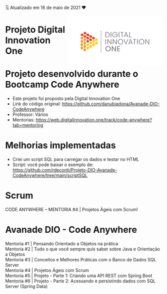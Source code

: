 :spiral_calendar: Atualizado em 16 de maio de 2021 :heart:

<img align="right" alt="GIF" height="160px" src="https://github.com/rdeconti/rdeconti-resources/blob/main/Digital%20Innovation%20One%20-%20Logotipo.png" />

# Projeto Digital Innovation One
# Projeto desenvolvido durante o Bootcamp Code Anywhere
- Este projeto foi proposto pela Digital Innovation One 
- Link do código original: https://github.com/danubiadona/Avanade-DIO-CodeAnywhere
- Professor: Vários
- Mentorias: https://web.digitalinnovation.one/track/code-anywhere?tab=mentoring

# Melhorias implementadas
- Criei um script SQL para carregar os dados e testar no HTML
- Script: você pode baixar o exemplo de: https://github.com/rdeconti/Projeto-DIO-Avanade-CodeAnywhere/tree/main/scriptSQL

# Scrum
CODE ANYWHERE – MENTORIA #4  |  Projetos Ágeis com Scrum!

# Avanade DIO - Code Anywhere 
Mentoria #1 | Pensando Orientado a Objetos na prática <br>
Mentoria #2 | Tudo o que você sempre quis saber sobre Java e Orientação a Objetos <br>
Mentoria #3 | Conceitos e Melhores Práticas com o Banco de Dados SQL Server <br>
Mentoria #4 | Projetos Ágeis com Scrum <br>
Mentoria #5 | Projeto - Parte 1: Criando uma API REST com Spring Boot <br>
Mentoria #6 | Projeto - Parte 2: Acessando e persistindo dados com SQL Server (Spring Data) <br>
